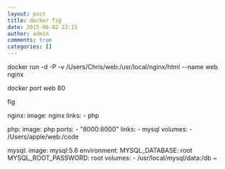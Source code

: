 ```yaml
---
layout: post
title: docker fig
date: 2015-06-02 22:15
author: admin
comments: true
categories: []
---
```

docker run -d -P -v /Users/Chris/web:/usr/local/nginx/html --name web nginx

docker port web 80

fig


nginx:
  image: nginx
  links:
    - php

php:
  image: php
  ports:
    - "8000:8000"
  links:
    - mysql
  volumes:
    - /Users/apple/web:/code

mysql:
  image: mysql:5.6
  environment:
    MYSQL_DATABASE: root
    MYSQL_ROOT_PASSWORD: root
  volumes:
    - /usr/local/mysql/data:/db
~                                                                                    

